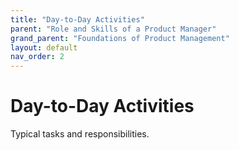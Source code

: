 ```yaml
---
title: "Day-to-Day Activities"
parent: "Role and Skills of a Product Manager"
grand_parent: "Foundations of Product Management"
layout: default
nav_order: 2
---
```


# Day-to-Day Activities

Typical tasks and responsibilities.
